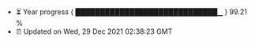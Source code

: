 - ⏳ Year progress { █████████████████████████████▁ } 99.21 %
- ⏰ Updated on Wed, 29 Dec 2021 02:38:23 GMT

